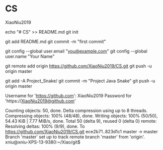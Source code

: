 # CS

XiaoNiu2019

echo "# CS" >> README.md
git init

git add README.md
git commit -m "first commit"

git config --global user.email "you@example.com"
git config --global user.name "Your Name"

git remote add origin https://github.com/XiaoNiu2019/CS.git
git push -u origin master

git add -A Project_Snake/
git commit -m "Project Java Snake"
git push -u origin master

Username for 'https://github.com': XiaoNiu2019
Password for 'https://XiaoNiu2019@github.com'

Counting objects: 50, done.
Delta compression using up to 8 threads.
Compressing objects: 100% (48/48), done.
Writing objects: 100% (50/50), 54.43 KiB | 7.77 MiB/s, done.
Total 50 (delta 9), reused 0 (delta 0)
remote: Resolving deltas: 100% (9/9), done.
To https://github.com/XiaoNiu2019/CS.git
   ece2b71..823d1c1  master -> master
Branch 'master' set up to track remote branch 'master' from 'origin'.
xniu@xniu-XPS-13-9380:~/Xiao/git$ 
